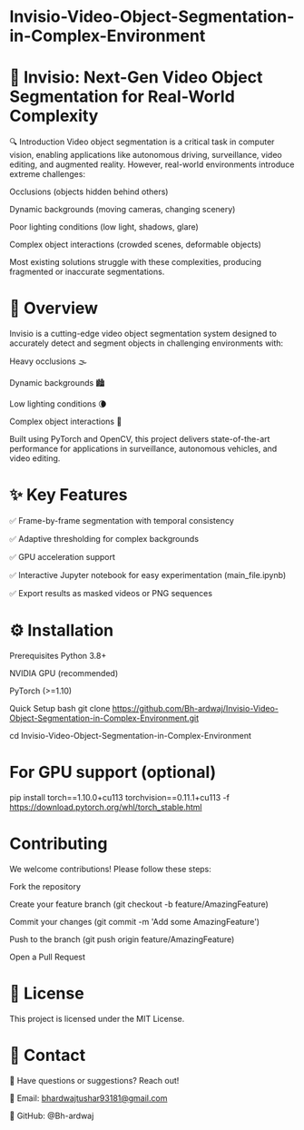 # Invisio-Video-Object-Segmentation-in-Complex-Environment


# 🌟 Invisio: Next-Gen Video Object Segmentation for Real-World Complexity


🔍 Introduction
Video object segmentation is a critical task in computer vision, enabling applications like autonomous driving, surveillance, video editing, and augmented reality. However, real-world environments introduce extreme challenges:

Occlusions (objects hidden behind others)

Dynamic backgrounds (moving cameras, changing scenery)

Poor lighting conditions (low light, shadows, glare)

Complex object interactions (crowded scenes, deformable objects)

Most existing solutions struggle with these complexities, producing fragmented or inaccurate segmentations.




# 🚀 Overview
Invisio is a cutting-edge video object segmentation system designed to accurately detect and segment objects in challenging environments with:

Heavy occlusions 🌫️

Dynamic backgrounds 🏙️

Low lighting conditions 🌘

Complex object interactions 🤹

Built using PyTorch and OpenCV, this project delivers state-of-the-art performance for applications in surveillance, autonomous vehicles, and video editing.




# ✨ Key Features
✅ Frame-by-frame segmentation with temporal consistency

✅ Adaptive thresholding for complex backgrounds

✅ GPU acceleration support

✅ Interactive Jupyter notebook for easy experimentation (main_file.ipynb)

✅ Export results as masked videos or PNG sequences





# ⚙️ Installation
Prerequisites
Python 3.8+

NVIDIA GPU (recommended)

PyTorch (>=1.10)

Quick Setup
bash
git clone https://github.com/Bh-ardwaj/Invisio-Video-Object-Segmentation-in-Complex-Environment.git

cd Invisio-Video-Object-Segmentation-in-Complex-Environment

# For GPU support (optional)
pip install torch==1.10.0+cu113 torchvision==0.11.1+cu113 -f https://download.pytorch.org/whl/torch_stable.html





# Contributing
We welcome contributions! Please follow these steps:

Fork the repository

Create your feature branch (git checkout -b feature/AmazingFeature)

Commit your changes (git commit -m 'Add some AmazingFeature')

Push to the branch (git push origin feature/AmazingFeature)

Open a Pull Request





# 📜 License
This project is licensed under the MIT License.




# 📧 Contact
💬 Have questions or suggestions? Reach out!

📩 Email: bhardwajtushar93181@gmail.com

🔗 GitHub: @Bh-ardwaj
















